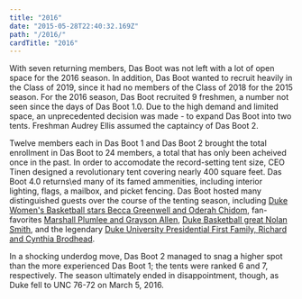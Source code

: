```yaml
---
title: "2016"
date: "2015-05-28T22:40:32.169Z"
path: "/2016/"
cardTitle: "2016"
---
```


With seven returning members, Das Boot was not left with a lot of open space for the 2016 season. In addition, Das Boot wanted to recruit heavily in the Class of 2019, since it had no members of the Class of 2018 for the 2015 season. For the 2016 season, Das Boot recruited 9 freshmen, a number not seen since the days of Das Boot 1.0. Due to the high demand and limited space, an unprecedented decision was made - to expand Das Boot into two tents. Freshman Audrey Ellis assumed the captaincy of Das Boot 2.

Twelve members each in Das Boot 1 and Das Boot 2 brought the total enrollment in Das Boot to 24 members, a total that has only been acheived once in the past. In order to accomodate the record-setting tent size, CEO Tinen designed a revolutionary tent covering nearly 400 square feet. Das Boot 4.0 returns\ed many of its famed ammenities, including interior lighting, flags, a mailbox, and picket fencing. Das Boot hosted many distinguished guests over the course of the tenting season, including [Duke Women's Basketball stars Becca Greenwell and Oderah Chidom](https://www.instagram.com/p/BB_F3yQiMRo/), fan-favorites [Marshall Plumlee and Grayson Allen](https://www.instagram.com/p/BB3UQ8OCMWX/), [Duke Basketball great Nolan Smith](https://www.instagram.com/p/BBsei6ViMQI), and the legendary [Duke University Presidential First Family, Richard and Cynthia Brodhead](https://www.instagram.com/p/BByB8q0CMSX/).

In a shocking underdog move, Das Boot 2 managed to snag a higher spot than the more experienced Das Boot 1; the tents were ranked 6 and 7, respectively. The season ultimately ended in disappointment, though, as Duke fell to UNC 76-72 on March 5, 2016.